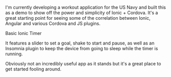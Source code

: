 I'm currently developing a workout application for the US Navy and built this as a demo to show off the power and simplicity of Ionic + Cordova. It's a great starting point for seeing some of the correlation between Ionic, Angular and various Cordova and JS plugins.

Basic Ionic Timer

It features a slider to set a goal, shake to start and pause, as well as an Insomnia plugin to keep the device from going to sleep while the timer is running.

Obviously not an incredibly useful app as it stands but it's a great place to get started fooling around.
